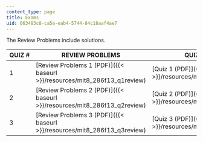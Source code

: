 ```yaml
---
content_type: page
title: Exams
uid: 063483c8-ca5e-eab4-5744-84c18aaf4ae7
---
```


The Review Problems include solutions.

| QUIZ # | REVIEW PROBLEMS | QUIZZES | QUIZ SOLUTIONS |
| --- | --- | --- | --- |
| 1 | [Review Problems 1 (PDF)]({{< baseurl >}}/resources/mit8_286f13_q1review) | [Quiz 1 (PDF)]({{< baseurl >}}/resources/mit8_286f13_q1) | [Quiz 1 Solutions (PDF)]({{< baseurl >}}/resources/mit8_286f13_q1sols) |
| 2 | [Review Problems 2 (PDF)]({{< baseurl >}}/resources/mit8_286f13_q2review) | [Quiz 2 (PDF)]({{< baseurl >}}/resources/mit8_286f13_q2) | [Quiz 2 Solutions (PDF)]({{< baseurl >}}/resources/mit8_286f13_q2sols) |
| 3 | [Review Problems 3 (PDF)]({{< baseurl >}}/resources/mit8_286f13_q3review) | [Quiz 3 (PDF)]({{< baseurl >}}/resources/mit8_286f13_q3) | [Quiz 3 Solutions (PDF)]({{< baseurl >}}/resources/mit8_286f13_q3sols)